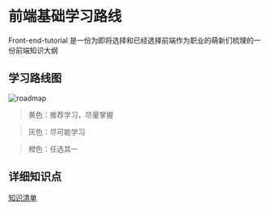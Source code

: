 # 前端基础学习路线

Front-end-tutorial 是一份为即将选择和已经选择前端作为职业的萌新们梳理的一份前端知识大纲

## 学习路线图

![roadmap](/enduring-heart/roadmap-2.png)
 
> 黄色：推荐学习，尽量掌握 
 
> 灰色：尽可能学习 
 
> 橙色：任选其一 

## 详细知识点
[知识清单](front-end-roadmap.md)